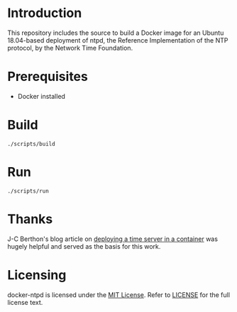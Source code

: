 # Introduction

This repository includes the source to build a Docker image for an Ubuntu 18.04-based deployment of
ntpd, the Reference Implementation of the NTP protocol, by the Network Time Foundation.

# Prerequisites

* Docker installed

# Build

    ./scripts/build

# Run

    ./scripts/run

# Thanks

J-C Berthon's blog article on 
[deploying a time server in a container](https://www.berthon.eu/2017/a-time-server-in-a-container-part-1/)
was hugely helpful and served as the basis for this work.

# Licensing

docker-ntpd is licensed under the 
[MIT License](https://en.wikipedia.org/wiki/MIT_License). Refer to 
[LICENSE](https://github.com/PublicNTP/docker-ntpd/blob/master/LICENSE) 
for the full license text.

